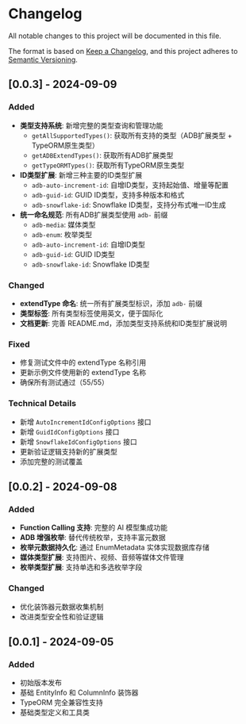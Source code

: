 # Changelog

All notable changes to this project will be documented in this file.

The format is based on [Keep a Changelog](https://keepachangelog.com/en/1.0.0/),
and this project adheres to [Semantic Versioning](https://semver.org/spec/v2.0.0.html).

## [0.0.3] - 2024-09-09

### Added
- **类型支持系统**: 新增完整的类型查询和管理功能
  - `getAllSupportedTypes()`: 获取所有支持的类型（ADB扩展类型 + TypeORM原生类型）
  - `getADBExtendTypes()`: 获取所有ADB扩展类型
  - `getTypeORMTypes()`: 获取所有TypeORM原生类型
- **ID类型扩展**: 新增三种主要的ID类型扩展
  - `adb-auto-increment-id`: 自增ID类型，支持起始值、增量等配置
  - `adb-guid-id`: GUID ID类型，支持多种版本和格式
  - `adb-snowflake-id`: Snowflake ID类型，支持分布式唯一ID生成
- **统一命名规范**: 所有ADB扩展类型使用 `adb-` 前缀
  - `adb-media`: 媒体类型
  - `adb-enum`: 枚举类型
  - `adb-auto-increment-id`: 自增ID类型
  - `adb-guid-id`: GUID ID类型
  - `adb-snowflake-id`: Snowflake ID类型

### Changed
- **extendType 命名**: 统一所有扩展类型标识，添加 `adb-` 前缀
- **类型标签**: 所有类型标签使用英文，便于国际化
- **文档更新**: 完善 README.md，添加类型支持系统和ID类型扩展说明

### Fixed
- 修复测试文件中的 extendType 名称引用
- 更新示例文件使用新的 extendType 名称
- 确保所有测试通过（55/55）

### Technical Details
- 新增 `AutoIncrementIdConfigOptions` 接口
- 新增 `GuidIdConfigOptions` 接口  
- 新增 `SnowflakeIdConfigOptions` 接口
- 更新验证逻辑支持新的扩展类型
- 添加完整的测试覆盖

## [0.0.2] - 2024-09-08

### Added
- **Function Calling 支持**: 完整的 AI 模型集成功能
- **ADB 增强枚举**: 替代传统枚举，支持丰富元数据
- **枚举元数据持久化**: 通过 EnumMetadata 实体实现数据库存储
- **媒体类型扩展**: 支持图片、视频、音频等媒体文件管理
- **枚举类型扩展**: 支持单选和多选枚举字段

### Changed
- 优化装饰器元数据收集机制
- 改进类型安全性和验证逻辑

## [0.0.1] - 2024-09-05

### Added
- 初始版本发布
- 基础 EntityInfo 和 ColumnInfo 装饰器
- TypeORM 完全兼容性支持
- 基础类型定义和工具类
